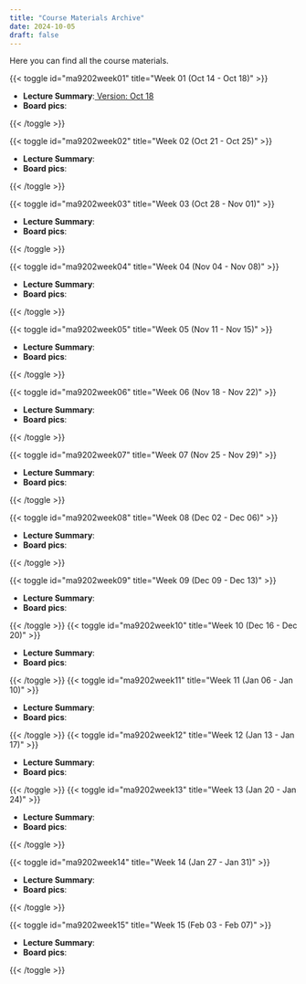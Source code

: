 ```yaml
---
title: "Course Materials Archive"
date: 2024-10-05
draft: false
---
```


Here you can find all the course materials.

{{< toggle id="ma9202week01" title="Week 01 (Oct 14 - Oct 18)" >}}

<ul>
    <li><strong>Lecture Summary</strong>:<a href=/pdf/week01_notes.pdf> Version: Oct 18 </a> </li>
    <li><strong>Board pics</strong>: </li>
    <!-- <li><strong>Lecture Summary</strong>: </li>
    <li><strong>Lecture Summary</strong>: </li> -->
</ul>
{{< /toggle >}}

{{< toggle id="ma9202week02" title="Week 02 (Oct 21 - Oct 25)" >}}

<ul>
    <li><strong>Lecture Summary</strong>: </li>
    <li><strong>Board pics</strong>: </li>
    <!-- <li><strong>Lecture Summary</strong>: </li>
    <li><strong>Lecture Summary</strong>: </li> -->
</ul>
{{< /toggle >}}

{{< toggle id="ma9202week03" title="Week 03 (Oct 28 - Nov 01)" >}}

<ul>
    <li><strong>Lecture Summary</strong>: </li>
    <li><strong>Board pics</strong>: </li>
    <!-- <li><strong>Lecture Summary</strong>: </li>
    <li><strong>Lecture Summary</strong>: </li> -->
</ul>
{{< /toggle >}}

{{< toggle id="ma9202week04" title="Week 04 (Nov 04 - Nov 08)" >}}

<ul>
    <li><strong>Lecture Summary</strong>: </li>
    <li><strong>Board pics</strong>: </li>
    <!-- <li><strong>Lecture Summary</strong>: </li>
    <li><strong>Lecture Summary</strong>: </li> -->
</ul>
{{< /toggle >}}

{{< toggle id="ma9202week05" title="Week 05 (Nov 11 - Nov 15)" >}}

<ul>
    <li><strong>Lecture Summary</strong>: </li>
    <li><strong>Board pics</strong>: </li>
    <!-- <li><strong>Lecture Summary</strong>: </li>
    <li><strong>Lecture Summary</strong>: </li> -->
</ul>
{{< /toggle >}}

{{< toggle id="ma9202week06" title="Week 06 (Nov 18 - Nov 22)" >}}

<ul>
    <li><strong>Lecture Summary</strong>: </li>
    <li><strong>Board pics</strong>: </li>
    <!-- <li><strong>Lecture Summary</strong>: </li>
    <li><strong>Lecture Summary</strong>: </li> -->
</ul>
{{< /toggle >}}

{{< toggle id="ma9202week07" title="Week 07 (Nov 25 - Nov 29)" >}}

<ul>
    <li><strong>Lecture Summary</strong>: </li>
    <li><strong>Board pics</strong>: </li>
    <!-- <li><strong>Lecture Summary</strong>: </li>
    <li><strong>Lecture Summary</strong>: </li> -->
</ul>
{{< /toggle >}}

{{< toggle id="ma9202week08" title="Week 08 (Dec 02 - Dec 06)" >}}

<ul>
    <li><strong>Lecture Summary</strong>: </li>
    <li><strong>Board pics</strong>: </li>
    <!-- <li><strong>Lecture Summary</strong>: </li>
    <li><strong>Lecture Summary</strong>: </li> -->
</ul>
{{< /toggle >}}

{{< toggle id="ma9202week09" title="Week 09 (Dec 09 - Dec 13)" >}}

<ul>
    <li><strong>Lecture Summary</strong>: </li>
    <li><strong>Board pics</strong>: </li>
    <!-- <li><strong>Lecture Summary</strong>: </li>
    <li><strong>Lecture Summary</strong>: </li> -->
</ul>
{{< /toggle >}}
{{< toggle id="ma9202week10" title="Week 10 (Dec 16 - Dec 20)" >}}
<ul>
    <li><strong>Lecture Summary</strong>: </li>
    <li><strong>Board pics</strong>: </li>
    <!-- <li><strong>Lecture Summary</strong>: </li>
    <li><strong>Lecture Summary</strong>: </li> -->
</ul>
{{< /toggle >}}
{{< toggle id="ma9202week11" title="Week 11 (Jan 06 - Jan 10)" >}}
<ul>
    <li><strong>Lecture Summary</strong>: </li>
    <li><strong>Board pics</strong>: </li>
    <!-- <li><strong>Lecture Summary</strong>: </li>
    <li><strong>Lecture Summary</strong>: </li> -->
</ul>
{{< /toggle >}}
{{< toggle id="ma9202week12" title="Week 12 (Jan 13 - Jan 17)" >}}
<ul>
    <li><strong>Lecture Summary</strong>: </li>
    <li><strong>Board pics</strong>: </li>
    <!-- <li><strong>Lecture Summary</strong>: </li>
    <li><strong>Lecture Summary</strong>: </li> -->
</ul>
{{< /toggle >}}
{{< toggle id="ma9202week13" title="Week 13 (Jan 20 - Jan 24)" >}}
<ul>
    <li><strong>Lecture Summary</strong>: </li>
    <li><strong>Board pics</strong>: </li>
    <!-- <li><strong>Lecture Summary</strong>: </li>
    <li><strong>Lecture Summary</strong>: </li> -->
</ul>
{{< /toggle >}}

{{< toggle id="ma9202week14" title="Week 14 (Jan 27 - Jan 31)" >}}

<ul>
    <li><strong>Lecture Summary</strong>: </li>
    <li><strong>Board pics</strong>: </li>
    <!-- <li><strong>Lecture Summary</strong>: </li>
    <li><strong>Lecture Summary</strong>: </li> -->
</ul>
{{< /toggle >}}

{{< toggle id="ma9202week15" title="Week 15 (Feb 03 - Feb 07)" >}}

<ul>
    <li><strong>Lecture Summary</strong>: </li>
    <li><strong>Board pics</strong>: </li>
    <!-- <li><strong>Lecture Summary</strong>: </li>
    <li><strong>Lecture Summary</strong>: </li> -->
</ul>
{{< /toggle >}}
